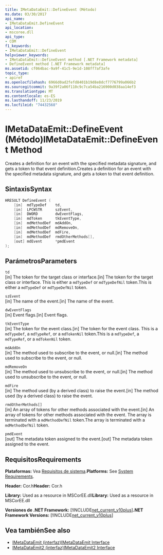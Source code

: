 ```yaml
---
title: IMetaDataEmit::DefineEvent (Método)
ms.date: 03/30/2017
api_name:
- IMetaDataEmit.DefineEvent
api_location:
- mscoree.dll
api_type:
- COM
f1_keywords:
- IMetaDataEmit::DefineEvent
helpviewer_keywords:
- IMetaDataEmit::DefineEvent method [.NET Framework metadata]
- DefineEvent method [.NET Framework metadata]
ms.assetid: cf064bac-9a9f-41c5-9e1d-108ff7af3afe
topic_type:
- apiref
ms.openlocfilehash: 6966d0ad2fefd8401b19d8e8dcf7776799a066b2
ms.sourcegitcommit: 9a39f2a06f110c9c7ca54ba216900d038aa14ef3
ms.translationtype: MT
ms.contentlocale: es-ES
ms.lasthandoff: 11/23/2019
ms.locfileid: "74432568"
---
```

# <a name="imetadataemitdefineevent-method"></a><span data-ttu-id="4394e-102">IMetaDataEmit::DefineEvent (Método)</span><span class="sxs-lookup"><span data-stu-id="4394e-102">IMetaDataEmit::DefineEvent Method</span></span>
<span data-ttu-id="4394e-103">Creates a definition for an event with the specified metadata signature, and gets a token to that event definition.</span><span class="sxs-lookup"><span data-stu-id="4394e-103">Creates a definition for an event with the specified metadata signature, and gets a token to that event definition.</span></span>  
  
## <a name="syntax"></a><span data-ttu-id="4394e-104">Sintaxis</span><span class="sxs-lookup"><span data-stu-id="4394e-104">Syntax</span></span>  
  
```cpp  
HRESULT DefineEvent (   
    [in]  mdTypeDef    td,   
    [in]  LPCWSTR      szEvent,   
    [in]  DWORD        dwEventFlags,   
    [in]  mdToken      tkEventType,   
    [in]  mdMethodDef  mdAddOn,   
    [in]  mdMethodDef  mdRemoveOn,   
    [in]  mdMethodDef  mdFire,   
    [in]  mdMethodDef  rmdOtherMethods[],   
    [out] mdEvent      *pmdEvent   
);  
```  
  
## <a name="parameters"></a><span data-ttu-id="4394e-105">Parámetros</span><span class="sxs-lookup"><span data-stu-id="4394e-105">Parameters</span></span>  
 `td`  
 <span data-ttu-id="4394e-106">[in] The token for the target class or interface.</span><span class="sxs-lookup"><span data-stu-id="4394e-106">[in] The token for the target class or interface.</span></span> <span data-ttu-id="4394e-107">This is either a `mdTypeDef` or `mdTypeDefNil` token.</span><span class="sxs-lookup"><span data-stu-id="4394e-107">This is either a `mdTypeDef` or `mdTypeDefNil` token.</span></span>  
  
 `szEvent`  
 <span data-ttu-id="4394e-108">[in] The name of the event.</span><span class="sxs-lookup"><span data-stu-id="4394e-108">[in] The name of the event.</span></span>  
  
 `dwEventFlags`  
 <span data-ttu-id="4394e-109">[in] Event flags.</span><span class="sxs-lookup"><span data-stu-id="4394e-109">[in] Event flags.</span></span>  
  
 `tkEventType`  
 <span data-ttu-id="4394e-110">[in] The token for the event class.</span><span class="sxs-lookup"><span data-stu-id="4394e-110">[in] The token for the event class.</span></span> <span data-ttu-id="4394e-111">This is a `mdTypeDef`, a `mdTypeRef`, or a `mdTokenNil` token.</span><span class="sxs-lookup"><span data-stu-id="4394e-111">This is a `mdTypeDef`, a `mdTypeRef`, or a `mdTokenNil` token.</span></span>  
  
 `mdAddOn`  
 <span data-ttu-id="4394e-112">[in] The method used to subscribe to the event, or null.</span><span class="sxs-lookup"><span data-stu-id="4394e-112">[in] The method used to subscribe to the event, or null.</span></span>  
  
 `mdRemoveOn`  
 <span data-ttu-id="4394e-113">[in] The method used to unsubscribe to the event, or null.</span><span class="sxs-lookup"><span data-stu-id="4394e-113">[in] The method used to unsubscribe to the event, or null.</span></span>  
  
 `mdFire`  
 <span data-ttu-id="4394e-114">[in] The method used (by a derived class) to raise the event.</span><span class="sxs-lookup"><span data-stu-id="4394e-114">[in] The method used (by a derived class) to raise the event.</span></span>  
  
 `rmdOtherMethods[]`  
 <span data-ttu-id="4394e-115">[in] An array of tokens for other methods associated with the event.</span><span class="sxs-lookup"><span data-stu-id="4394e-115">[in] An array of tokens for other methods associated with the event.</span></span> <span data-ttu-id="4394e-116">The array is terminated with a `mdMethodDefNil` token.</span><span class="sxs-lookup"><span data-stu-id="4394e-116">The array is terminated with a `mdMethodDefNil` token.</span></span>  
  
 `pmdEvent`  
 <span data-ttu-id="4394e-117">[out] The metadata token assigned to the event.</span><span class="sxs-lookup"><span data-stu-id="4394e-117">[out] The metadata token assigned to the event.</span></span>  
  
## <a name="requirements"></a><span data-ttu-id="4394e-118">Requisitos</span><span class="sxs-lookup"><span data-stu-id="4394e-118">Requirements</span></span>  
 <span data-ttu-id="4394e-119">**Plataformas:** Vea [Requisitos de sistema](../../../../docs/framework/get-started/system-requirements.md).</span><span class="sxs-lookup"><span data-stu-id="4394e-119">**Platforms:** See [System Requirements](../../../../docs/framework/get-started/system-requirements.md).</span></span>  
  
 <span data-ttu-id="4394e-120">**Header:** Cor.h</span><span class="sxs-lookup"><span data-stu-id="4394e-120">**Header:** Cor.h</span></span>  
  
 <span data-ttu-id="4394e-121">**Library:** Used as a resource in MSCorEE.dll</span><span class="sxs-lookup"><span data-stu-id="4394e-121">**Library:** Used as a resource in MSCorEE.dll</span></span>  
  
 <span data-ttu-id="4394e-122">**Versiones de .NET Framework:** [!INCLUDE[net_current_v10plus](../../../../includes/net-current-v10plus-md.md)]</span><span class="sxs-lookup"><span data-stu-id="4394e-122">**.NET Framework Versions:** [!INCLUDE[net_current_v10plus](../../../../includes/net-current-v10plus-md.md)]</span></span>  
  
## <a name="see-also"></a><span data-ttu-id="4394e-123">Vea también</span><span class="sxs-lookup"><span data-stu-id="4394e-123">See also</span></span>

- [<span data-ttu-id="4394e-124">IMetaDataEmit (interfaz)</span><span class="sxs-lookup"><span data-stu-id="4394e-124">IMetaDataEmit Interface</span></span>](../../../../docs/framework/unmanaged-api/metadata/imetadataemit-interface.md)
- [<span data-ttu-id="4394e-125">IMetaDataEmit2 (interfaz)</span><span class="sxs-lookup"><span data-stu-id="4394e-125">IMetaDataEmit2 Interface</span></span>](../../../../docs/framework/unmanaged-api/metadata/imetadataemit2-interface.md)
